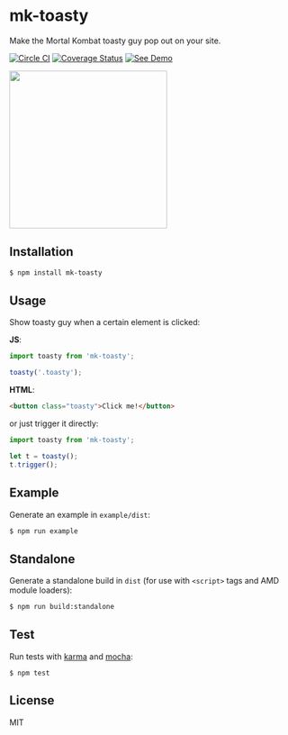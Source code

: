 # mk-toasty

Make the Mortal Kombat toasty guy pop out on your site.

[![Circle CI](https://circleci.com/gh/zakangelle/mk-toasty/tree/master.svg?style=shield)](https://circleci.com/gh/zakangelle/mk-toasty/tree/master) [![Coverage Status](https://img.shields.io/coveralls/zakangelle/mk-toasty.svg)](https://coveralls.io/github/zakangelle/mk-toasty?branch=master) [![See Demo](https://img.shields.io/badge/see-demo-8c568b.svg)](https://dl.dropboxusercontent.com/u/21334841/demos/mk-toasty/index.html)

<a href="https://dl.dropboxusercontent.com/u/21334841/demos/mk-toasty/index.html">
  <img src='https://www.dropbox.com/s/h7zo1d5g57vjdv9/mk-toasty.png?raw=1' width='280px' />
</a>

## Installation

```sh
$ npm install mk-toasty
```

## Usage

Show toasty guy when a certain element is clicked:

**JS**:

```js
import toasty from 'mk-toasty';

toasty('.toasty');
```

**HTML**:

```html
<button class="toasty">Click me!</button>
```

or just trigger it directly:

```js
import toasty from 'mk-toasty';

let t = toasty();
t.trigger();
```

## Example

Generate an example in `example/dist`:

```sh
$ npm run example
```

## Standalone

Generate a standalone build in `dist` (for use with `<script>` tags and AMD module loaders):

```sh
$ npm run build:standalone
```

## Test

Run tests with [karma](https://karma-runner.github.io) and [mocha](https://mochajs.org/):

```
$ npm test
```

## License

MIT
